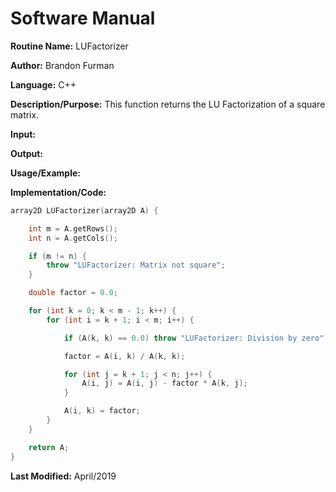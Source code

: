 # Software Manual

**Routine Name:** LUFactorizer

**Author:** Brandon Furman

**Language:** C++

**Description/Purpose:** This function returns the LU Factorization of a square matrix.

**Input:**

**Output:**

**Usage/Example:**

**Implementation/Code:**

```cpp
array2D LUFactorizer(array2D A) {

	int m = A.getRows();
	int n = A.getCols();

	if (m != n) {
		throw "LUFactorizer: Matrix not square";
	}

	double factor = 0.0;

	for (int k = 0; k < m - 1; k++) {
		for (int i = k + 1; i < m; i++) {

			if (A(k, k) == 0.0) throw "LUFactorizer: Division by zero";

			factor = A(i, k) / A(k, k);

			for (int j = k + 1; j < n; j++) {
				A(i, j) = A(i, j) - factor * A(k, j);
			}

			A(i, k) = factor;
		}
	}

	return A;
}
```

**Last Modified:** April/2019